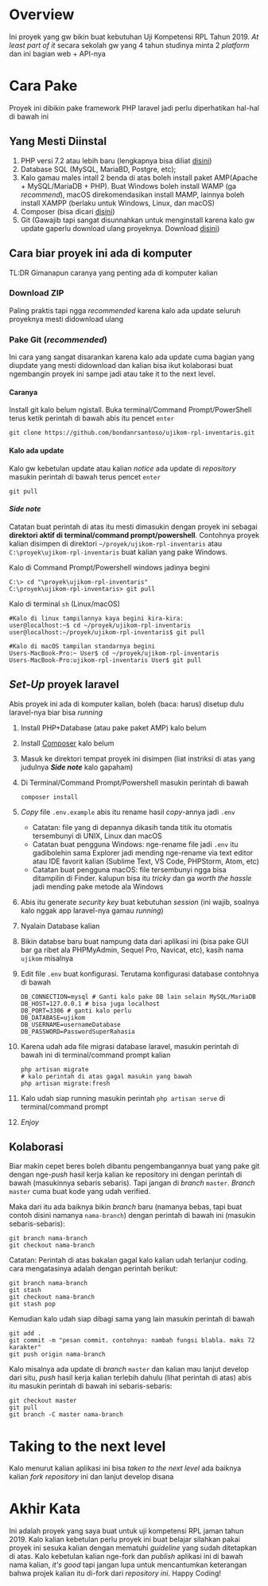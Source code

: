 # Overview

Ini proyek yang gw bikin buat kebutuhan Uji Kompetensi RPL Tahun 2019. _At least part of it_ secara sekolah gw yang 4 tahun studinya minta 2 _platform_ dan ini bagian web + API-nya

# Cara Pake

Proyek ini dibikin pake framework PHP laravel jadi perlu diperhatikan hal-hal di bawah ini

## Yang Mesti Diinstal

1. PHP versi 7.2 atau lebih baru (lengkapnya bisa diliat [disini](https://laravel.com/docs/5.8/installation))
2. Database SQL (MySQL, MariaBD, Postgre, etc);
3. Kalo gamau males intall 2 benda di atas boleh install paket AMP(Apache + MySQL/MariaDB + PHP). Buat Windows boleh install WAMP (ga _recommend_), macOS direkomendasikan install MAMP, lainnya boleh install XAMPP (berlaku untuk Windows, Linux, dan macOS)
4. Composer (bisa dicari [disini](https://getcomposer.org))
5. Git (Gawajib tapi sangat disunnahkan untuk menginstall karena kalo gw update gaperlu download ulang proyeknya. Download [disini](https://git-scm.com/downloads))

## Cara biar proyek ini ada di komputer

TL:DR Gimanapun caranya yang penting ada di komputer kalian

### Download ZIP

Paling praktis tapi ngga _recommended_ karena kalo ada update seluruh proyeknya mesti didownload ulang

### Pake Git (**_recommended_**)

Ini cara yang sangat disarankan karena kalo ada update cuma bagian yang diupdate yang mesti didownload dan kalian bisa ikut kolaborasi buat ngembangin proyek ini sampe jadi atau take it to the next level.

#### Caranya

Install git kalo belum ngistall. Buka terminal/Command Prompt/PowerShell terus ketik perintah di bawah abis itu pencet `enter`

    git clone https://github.com/bondanrsantoso/ujikom-rpl-inventaris.git

#### Kalo ada update

Kalo gw kebetulan update atau kalian _notice_ ada update di _repository_ masukin perintah di bawah terus pencet `enter`

    git pull

#### _Side note_

Catatan buat perintah di atas itu mesti dimasukin dengan proyek ini sebagai **direktori aktif di terminal/command prompt/powershell**. Contohnya proyek kalian disimpen di direktori `~/proyek/ujikom-rpl-inventaris` atau `C:\proyek\ujikom-rpl-inventaris` buat kalian yang pake Windows.

Kalo di Command Prompt/Powershell windows jadinya begini

    C:\> cd "\proyek\ujikom-rpl-inventaris"
    C:\proyek\ujikom-rpl-inventaris> git pull

Kalo di terminal `sh` (Linux/macOS)

    #Kalo di linux tampilannya kaya begini kira-kira:
    user@localhost:~$ cd ~/proyek/ujikom-rpl-inventaris
    user@localhost:~/proyek/ujikom-rpl-inventaris$ git pull

    #Kalo di macOS tampilan standarnya begini
    Users-MacBook-Pro:~ User$ cd ~/proyek/ujikom-rpl-inventaris
    Users-MacBook-Pro:ujikom-rpl-inventaris User$ git pull

## _Set-Up_ proyek laravel

Abis proyek ini ada di komputer kalian, boleh (baca: harus) disetup dulu laravel-nya biar bisa _running_

1.  Install PHP+Database (atau pake paket AMP) kalo belum
2.  Install [Composer](https://getcomposer.org) kalo belum
3.  Masuk ke direktori tempat proyek ini disimpen (liat instriksi di atas yang judulnya **_Side note_** kalo gapaham)
4.  Di Terminal/Command Prompt/Powershell masukin perintah di bawah

        composer install

5.  _Copy_ file `.env.example` abis itu rename hasil _copy_-annya jadi `.env`
    -   Catatan: file yang di depannya dikasih tanda titik itu otomatis tersembunyi di UNIX, Linux dan macOS
    -   Catatan buat pengguna Windows: nge-rename file jadi `.env` itu gadibolehin sama Explorer jadi mending nge-rename via text editor atau IDE favorit kalian (Sublime Text, VS Code, PHPStorm, Atom, etc)
    -   Catatan buat pengguna macOS: file tersembunyi ngga bisa ditampilin di Finder. kalupun bisa itu _tricky_ dan ga _worth the hassle_ jadi mending pake metode ala Windows
6.  Abis itu generate _security key_ buat kebutuhan _session_ (ini wajib, soalnya kalo nggak app laravel-nya gamau _running_)
7.  Nyalain Database kalian
8.  Bikin databse baru buat nampung data dari aplikasi ini (bisa pake GUI bar ga ribet ala PHPMyAdmin, Sequel Pro, Navicat, etc), kasih nama `ujikom` misalnya
9.  Edit file `.env` buat konfigurasi. Terutama konfigurasi database contohnya di bawah

        DB_CONNECTION=mysql # Ganti kalo pake DB lain selain MySQL/MariaDB
        DB_HOST=127.0.0.1 # bisa juga localhost
        DB_PORT=3306 # ganti kalo perlu
        DB_DATABASE=ujikom
        DB_USERNAME=usernameDatabase
        DB_PASSWORD=PasswordSuperRahasia

10. Karena udah ada file migrasi database laravel, masukin perintah di bawah ini di terminal/command prompt kalian

        php artisan migrate
        # kalo perintah di atas gagal masukin yang bawah
        php artisan migrate:fresh

11. Kalo udah siap running masukin perintah `php artisan serve` di terminal/command prompt
12. _Enjoy_

## Kolaborasi

Biar makin cepet beres boleh dibantu pengembangannya buat yang pake git dengan nge-_push_ hasil kerja kalian ke repository ini dengan perintah di bawah (masukinnya sebaris sebaris). Tapi jangan di _branch_ `master`. _Branch_ `master` cuma buat kode yang udah verified.

Maka dari itu ada baiknya bikin _branch_ baru (namanya bebas, tapi buat contoh disini namanya `nama-branch`) dengan perintah di bawah ini (masukin sebaris-sebaris):

    git branch nama-branch
    git checkout nama-branch

Catatan: Perintah di atas bakalan gagal kalo kalian udah terlanjur coding. cara mengatasinya adalah dengan perintah berikut:

    git branch nama-branch
    git stash
    git checkout nama-branch
    git stash pop

Kemudian kalo udah siap dibagi sama yang lain masukin perintah di bawah

    git add .
    git commit -m "pesan commit. contohnya: nambah fungsi blabla. maks 72 karakter"
    git push origin nama-branch

Kalo misalnya ada update di _branch_ `master` dan kalian mau lanjut develop dari situ, _push_ hasil kerja kalian terlebih dahulu (lihat perintah di atas) abis itu masukin perintah di bawah ini sebaris-sebaris:

    git checkout master
    git pull
    git branch -C master nama-branch

# Taking to the next level

Kalo menurut kalian aplikasi ini bisa _taken to the next level_ ada baiknya kalian _fork_ _repository_ ini dan lanjut develop disana

# Akhir Kata

Ini adalah proyek yang saya buat untuk uji kompetensi RPL jaman tahun 2019. Kalo kalian kebetulan perlu proyek ini buat belajar silahkan pakai proyek ini sesuka kalian dengan mematuhi _guideline_ yang sudah ditetapkan di atas. Kalo kebetulan kalian nge-fork dan _publish_ aplikasi ini di bawah nama kalian, _it's good_ tapi jangan lupa untuk mencantumkan keterangan bahwa projek kalian itu di-fork dari _repository ini_. Happy Coding!
